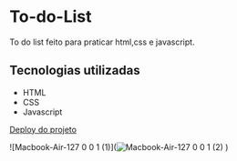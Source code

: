 # To-do-List
 To do list feito para praticar html,css e javascript.
## Tecnologias utilizadas
- HTML
- CSS
-  Javascript

  [Deploy do projeto](https://thiagoarruda09.github.io/To-do-List/)

 ![Macbook-Air-127 0 0 1 (1)](![Macbook-Air-127 0 0 1 (2)](https://github.com/user-attachments/assets/18b9bb19-39f3-468a-aa9b-a991c6dc2027)
)


  
